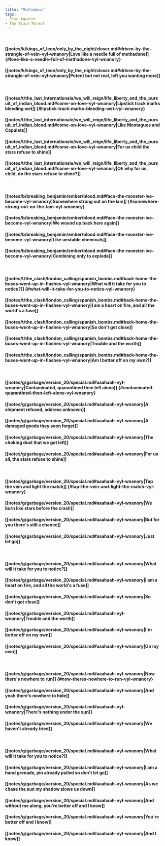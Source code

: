 ```yaml
---
title: "Methadone"
tags:
- Rise Against
- The Black Market
---
```

&nbsp;
#### [[notes/k/kings_of_leon/only_by_the_night/closer.md#driven-by-the-strangle-of-vein-vyl-wnanory|Love like a needle full of methadone]] {#love-like-a-needle-full-of-methadone-vyl-wnanory}
#### [[notes/k/kings_of_leon/only_by_the_night/closer.md#driven-by-the-strangle-of-vein-vyl-wnanory|Potent but not real, left you wanting more]]
&nbsp;
#### [[notes/t/the_last_internationale/we_will_reign/life_liberty_and_the_pursuit_of_indian_blood.md#come-on-love-vyl-wnanory|Lipstick track marks bleeding wet]] {#lipstick-track-marks-bleeding-wet-vyl-wnanory}
#### [[notes/t/the_last_internationale/we_will_reign/life_liberty_and_the_pursuit_of_indian_blood.md#come-on-love-vyl-wnanory|Like Montagues and Capulets]]
#### [[notes/t/the_last_internationale/we_will_reign/life_liberty_and_the_pursuit_of_indian_blood.md#come-on-love-vyl-wnanory|For us child the stars refuse to shine]]
#### [[notes/t/the_last_internationale/we_will_reign/life_liberty_and_the_pursuit_of_indian_blood.md#come-on-love-vyl-wnanory|Oh why for us, child, do the stars refuse to shine?]]
&nbsp;
#### [[notes/b/breaking_benjamin/ember/blood.md#face-the-monster-ive-become-vyl-wnanory|Somewhere strung out on the lam]] {#somewhere-strung-out-on-the-lam-vyl-wnanory}
#### [[notes/b/breaking_benjamin/ember/blood.md#face-the-monster-ive-become-vyl-wnanory|We wound up back here again]]
#### [[notes/b/breaking_benjamin/ember/blood.md#face-the-monster-ive-become-vyl-wnanory|Like unstable chemicals]]
#### [[notes/b/breaking_benjamin/ember/blood.md#face-the-monster-ive-become-vyl-wnanory|Combining only to explode]]
&nbsp;
#### [[notes/t/the_clash/london_calling/spanish_bombs.md#back-home-the-buses-went-up-in-flashes-vyl-wnanory|What will it take for you to notice?]] {#what-will-it-take-for-you-to-notice-vyl-wnanory}
#### [[notes/t/the_clash/london_calling/spanish_bombs.md#back-home-the-buses-went-up-in-flashes-vyl-wnanory|I am a heart on fire, and all the world's a fuse]]
#### [[notes/t/the_clash/london_calling/spanish_bombs.md#back-home-the-buses-went-up-in-flashes-vyl-wnanory|So don't get close]]
#### [[notes/t/the_clash/london_calling/spanish_bombs.md#back-home-the-buses-went-up-in-flashes-vyl-wnanory|Trouble and the worth]]
#### [[notes/t/the_clash/london_calling/spanish_bombs.md#back-home-the-buses-went-up-in-flashes-vyl-wnanory|Am I better off on my own?]]
&nbsp;
#### [[notes/g/garbage/version_20/special.md#aaahaah-vyl-wnanory|Contaminated, quarantined then left alone]] {#contaminated-quarantined-then-left-alone-vyl-wnanory}
#### [[notes/g/garbage/version_20/special.md#aaahaah-vyl-wnanory|A shipment refused, address unknown]]
#### [[notes/g/garbage/version_20/special.md#aaahaah-vyl-wnanory|A damaged goods they soon forget]]
#### [[notes/g/garbage/version_20/special.md#aaahaah-vyl-wnanory|The choking dust that we got left]]
#### [[notes/g/garbage/version_20/special.md#aaahaah-vyl-wnanory|For us all, the stars refuse to shine]]
&nbsp;
#### [[notes/g/garbage/version_20/special.md#aaahaah-vyl-wnanory|Tap the vein and light the match]] {#tap-the-vein-and-light-the-match-vyl-wnanory}
#### [[notes/g/garbage/version_20/special.md#aaahaah-vyl-wnanory|We burn like stars before the crash]]
#### [[notes/g/garbage/version_20/special.md#aaahaah-vyl-wnanory|But for you there's still a chance]]
#### [[notes/g/garbage/version_20/special.md#aaahaah-vyl-wnanory|Just let go]]
&nbsp;
#### [[notes/g/garbage/version_20/special.md#aaahaah-vyl-wnanory|What will it take for you to notice?]]
#### [[notes/g/garbage/version_20/special.md#aaahaah-vyl-wnanory|I am a heart on fire, and all the world's a fuse]]
#### [[notes/g/garbage/version_20/special.md#aaahaah-vyl-wnanory|So don't get close]]
#### [[notes/g/garbage/version_20/special.md#aaahaah-vyl-wnanory|Trouble and the worth]]
#### [[notes/g/garbage/version_20/special.md#aaahaah-vyl-wnanory|I'm better off on my own]]
#### [[notes/g/garbage/version_20/special.md#aaahaah-vyl-wnanory|On my own]]
&nbsp;
#### [[notes/g/garbage/version_20/special.md#aaahaah-vyl-wnanory|Now there's nowhere to run]] {#now-theres-nowhere-to-run-vyl-wnanory}
#### [[notes/g/garbage/version_20/special.md#aaahaah-vyl-wnanory|And yeah there's nowhere to hide]]
#### [[notes/g/garbage/version_20/special.md#aaahaah-vyl-wnanory|There's nothing under the sun]]
#### [[notes/g/garbage/version_20/special.md#aaahaah-vyl-wnanory|We haven't already tried]]
&nbsp;
#### [[notes/g/garbage/version_20/special.md#aaahaah-vyl-wnanory|What will it take for you to notice?]]
#### [[notes/g/garbage/version_20/special.md#aaahaah-vyl-wnanory|I am a hand grenade, pin already pulled so don't let go]]
#### [[notes/g/garbage/version_20/special.md#aaahaah-vyl-wnanory|As we chase the sun my shadow slows us down]]
#### [[notes/g/garbage/version_20/special.md#aaahaah-vyl-wnanory|And without me along, you're better off and I know]]
#### [[notes/g/garbage/version_20/special.md#aaahaah-vyl-wnanory|You're better off and I know]]
#### [[notes/g/garbage/version_20/special.md#aaahaah-vyl-wnanory|And I know]]
